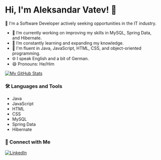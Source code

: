 # Hi, I'm Aleksandar Vatev! 👋

🚀 I'm a Software Developer actively seeking opportunities in the IT industry.

- 🔭 I’m currently working on improving my skills in MySQL, Spring Data, and Hibernate.
- 🌱 I’m constantly learning and expanding my knowledge.
- 💬 I'm fluent in Java, JavaScript, HTML, CSS, and object-oriented programming.
- 🌐 I speak English and a bit of German.
- 😄 Pronouns: He/Him

[![My GitHub Stats](https://github-readme-stats.vercel.app/api?username=Chachko1)](https://github.com/Chachko1)

### 🛠️ Languages and Tools

- Java
- JavaScript
- HTML
- CSS
- MySQL
- Spring Data
- Hibernate


### 🤝 Connect with Me

[![LinkedIn](https://img.shields.io/badge/LinkedIn-AleksandarVatev-blue)](https://www.linkedin.com/in/aleksandarvatev?utm_source=share&utm_campaign=share_via&utm_content=profile&utm_medium=ios_app)
